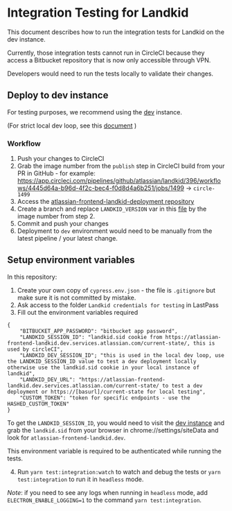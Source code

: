 # Integration Testing for Landkid

This document describes how to run the integration tests for Landkid on the dev instance.

Currently, those integration tests cannot run in CircleCI because they access a Bitbucket repository that is now only accessible through VPN.

Developers would need to run the tests locally to validate their changes.

## Deploy to dev instance

For testing purposes, we recommend using the [dev](https://atlassian-frontend-landkid.dev.services.atlassian.com/current-state/) instance.

(For strict local dev loop, see this [document](https://bitbucket.org/atlassian/atlassian-frontend-landkid-deployment/src/master/development.md) )

### Workflow

1. Push your changes to CircleCI
2. Grab the image number from the `publish` step in CircleCI build from your PR in GitHub - for example: https://app.circleci.com/pipelines/github/atlassian/landkid/396/workflows/4445d64a-b96d-4f2c-bec4-f0d8d4a6b251/jobs/1499 -> `circle-1499`
3. Access the [atlassian-frontend-landkid-deployment repository](https://bitbucket.org/atlassian/atlassian-frontend-landkid-deployment/src/master/)
4. Create a branch and replace `LANDKID_VERSION` var in this [file](https://bitbucket.org/atlassian/atlassian-frontend-landkid-deployment/src/HEAD/build/vars.sh#lines-5) by the image number from step 2.
5. Commit and push your changes
6. Deployment to `dev` environment would need to be manually from the latest pipeline / your latest change.

## Setup environment variables

In this repository:

1. Create your own copy of `cypress.env.json` - the file is `.gitignore` but make sure it is not committed by mistake.
2. Ask access to the folder `Landkid credentials for testing` in LastPass
3. Fill out the environment variables required

```
{
    "BITBUCKET_APP_PASSWORD": "bitbucket app password",
    "LANDKID_SESSION_ID": "landkid.sid cookie from https://atlassian-frontend-landkid.dev.services.atlassian.com/current-state/, this is used by circleCI",
    "LANDKID_DEV_SESSION_ID"; "this is used in the local dev loop, use the LANDKID_SESSION_ID value to test a dev deployment locally otherwise use the landkid.sid cookie in your local instance of landkid",
    "LANDKID_DEV_URL": "https://atlassian-frontend-landkid.dev.services.atlassian.com/current-state/ to test a dev deployment or https://[basurl]/current-state for local testing",
    "CUSTOM_TOKEN": "token for specific endpoints - use the HASHED_CUSTOM_TOKEN"
}
```

To get the `LANDKID_SESSION_ID`, you would need to visit the [dev instance](https://atlassian-frontend-landkid.dev.services.atlassian.com/current-state/) and grab the `landkid.sid` from your browser in chrome://settings/siteData and look for `atlassian-frontend-landkid.dev`.

This environment variable is required to be authenticated while running the tests.

4. Run `yarn test:integration:watch` to watch and debug the tests or `yarn test:integration` to run it in `headless` mode.

_Note_: if you need to see any logs when running in `headless` mode, add `ELECTRON_ENABLE_LOGGING=1` to the command `yarn test:integration`.
